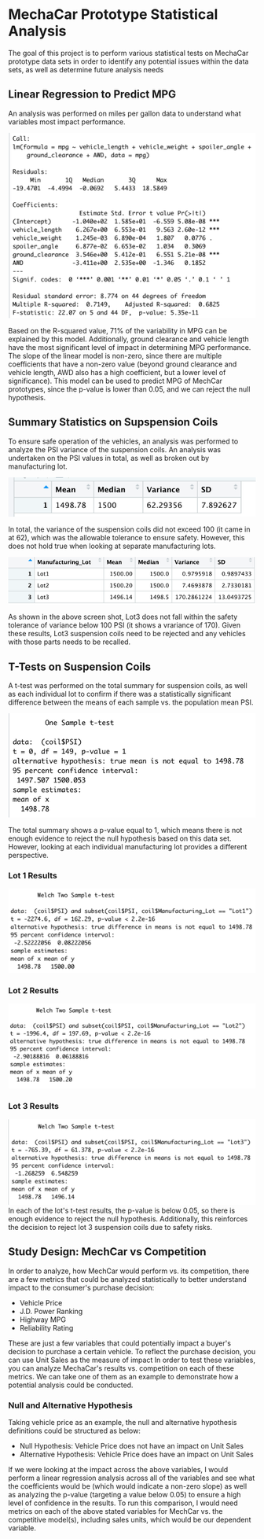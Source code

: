 # MechaCar Prototype Statistical Analysis
The goal of this project is to perform various statistical tests on MechaCar prototype data sets in order to identify any potential issues within the data sets, as well as determine future analysis needs

## Linear Regression to Predict MPG
An analysis was performed on miles per gallon data to understand what variables most impact performance.  

![MPG_terminal](MPG_terminal.png)

Based on the R-squared value, 71% of the variability in MPG can be explained by this model.  Additionally, ground clearance and vehicle length have the most significant level of impact in determining MPG performance.  The slope of the linear model is non-zero, since there are multiple coefficients that have a non-zero value (beyond ground clearance and vehicle length, AWD also has a high coefficient, but a lower level of significance).  This model can be used to predict MPG of MechCar prototypes, since the p-value is lower than 0.05, and we can reject the null hypothesis.

## Summary Statistics on Supspension Coils
To ensure safe operation of the vehicles, an analysis was performed to analyze the PSI variance of the suspension coils.  An analysis was undertaken on the PSI values in total, as well as broken out by manufacturing lot.

![total_summary](total_summary.png)

In total, the variance of the suspension coils did not exceed 100 (it came in at 62), which was the allowable tolerance to ensure safety.  However, this does not hold true when looking at separate manufacturing lots.

![lot_summary](lot_summary.png)

As shown in the above screen shot, Lot3 does not fall within the safety tolerance of variance below 100 PSI (it shows a vrariance of 170).  Given these results, Lot3 suspension coils need to be rejected and any vehicles with those parts needs to be recalled.  

## T-Tests on Suspension Coils
A t-test was performed on the total summary for suspension coils, as well as each individual lot to confirm if there was a statistically significant difference between the means of each sample vs. the population mean PSI.  

![t-test_total](t-test_total.png)

The total summary shows a p-value equal to 1, which means there is not enough evidence to reject the null hypothesis based on this data set.  However, looking at each individual manufacturing lot provides a different perspective.
### Lot 1 Results
![t-test_lot1](t-test_lot1.png)
### Lot 2 Results
![t-test_lot2](t-test_lot2.png)
### Lot 3 Results
![t-test_lot3](t-test_lot3.png)
In each of the lot's t-test results, the p-value is below 0.05, so there is enough evidence to reject the null hypothesis.  Additionally, this reinforces the decision to reject lot 3 suspension coils due to safety risks.  

## Study Design: MechCar vs Competition
In order to analyze, how MechCar would perform vs. its competition, there are a few metrics that could be analyzed statistically to better understand impact to the consumer's purchase decision:
* Vehicle Price
* J.D. Power Ranking
* Highway MPG
* Reliability Rating

These are just a few variables that could potentially impact a buyer's decision to purchase a certain vehicle.  To reflect the purchase decision, you can use Unit Sales as the measure of impact In order to test these variables, you can analyze MechaCar's results vs. competition on each of these metrics.  We can take one of them as an example to demonstrate how a potential analysis could be conducted.

### Null and Alternative Hypothesis
Taking vehicle price as an example, the null and alternative hypothesis definitions could be structured as below:
* Null Hypothesis: Vehicle Price does not have an impact on Unit Sales
* Alternative Hypothesis: Vehicle Price does have an impact on Unit Sales

If we were looking at the impact across the above variables, I would perform a linear regression analysis across all of the variables and see what the coefficients would be (which would indicate a non-zero slope) as well as analyzing the p-value (targeting a value below 0.05) to ensure a high level of confidence in the results.  To run this comparison, I would need metrics on each of the above stated variables for MechCar vs. the competitive model(s), including sales units, which would be our dependent variable.  
